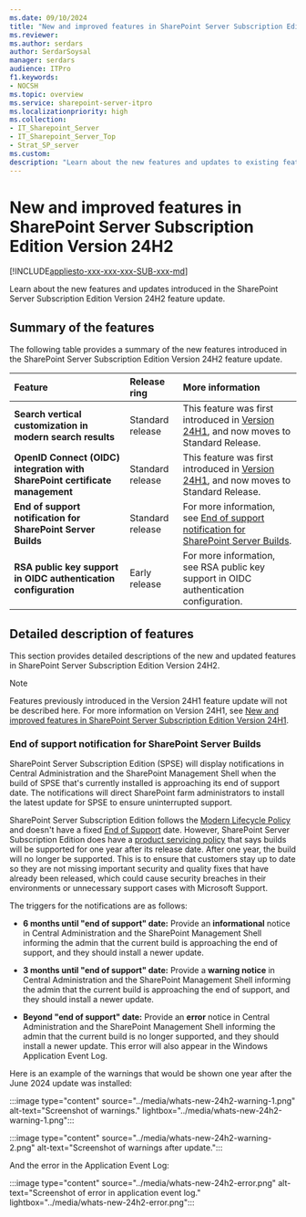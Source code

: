 ```yaml
---
ms.date: 09/10/2024
title: "New and improved features in SharePoint Server Subscription Edition Version 24H2"
ms.reviewer: 
ms.author: serdars
author: SerdarSoysal
manager: serdars
audience: ITPro
f1.keywords:
- NOCSH
ms.topic: overview
ms.service: sharepoint-server-itpro
ms.localizationpriority: high
ms.collection:
- IT_Sharepoint_Server
- IT_Sharepoint_Server_Top
- Strat_SP_server
ms.custom: 
description: "Learn about the new features and updates to existing features in SharePoint Server Subscription Edition Version 24H2."
---
```


# New and improved features in SharePoint Server Subscription Edition Version 24H2

[!INCLUDE[appliesto-xxx-xxx-xxx-SUB-xxx-md](../includes/appliesto-xxx-xxx-xxx-SUB-xxx-md.md)]

Learn about the new features and updates introduced in the SharePoint Server Subscription Edition Version 24H2 feature update.

## Summary of the features

The following table provides a summary of the new features introduced in the SharePoint Server Subscription Edition Version 24H2 feature update.

|**Feature**|**Release ring**|**More information**|
|:-----|:-----|:-----|
|  **Search vertical customization in modern search results**  |  Standard release   | This feature was first introduced in [Version 24H1](new-and-improved-features-in-sharepoint-server-subscription-edition-24h1-release.md#search-vertical-customization-in-modern-search-results), and now moves to Standard Release. |
|  **OpenID Connect (OIDC) integration with SharePoint certificate management**  | Standard release  | This feature was first introduced in [Version 24H1](new-and-improved-features-in-sharepoint-server-subscription-edition-24h1-release.md#openid-connect-oidc-integration-with-sharepoint-certificate-management), and now moves to Standard Release.  |
| **End of support notification for SharePoint Server Builds**   |Standard release   |For more information, see [End of support notification for SharePoint Server Builds](#end-of-support-notification-for-sharepoint-server-builds).|
| **RSA public key support in OIDC authentication configuration**   |Early release   |For more information, see RSA public key support in OIDC authentication configuration.|

## Detailed description of features

This section provides detailed descriptions of the new and updated features in SharePoint Server Subscription Edition Version 24H2.

> [!NOTE]
> Features previously introduced in the Version 24H1 feature update will not be described here. For more information on Version 24H1, see [New and improved features in SharePoint Server Subscription Edition Version 24H1](new-and-improved-features-in-sharepoint-server-subscription-edition-24h1-release.md). 

### End of support notification for SharePoint Server Builds

SharePoint Server Subscription Edition (SPSE) will display notifications in Central Administration and the SharePoint Management Shell when the build of SPSE that's currently installed is approaching its end of support date. The notifications will direct SharePoint farm administrators to install the latest update for SPSE to ensure uninterrupted support.

SharePoint Server Subscription Edition follows the [Modern Lifecycle Policy](/lifecycle/policies/modern) and doesn't have a fixed [End of Support](/lifecycle/definitions#end-of-support) date. However, SharePoint Server Subscription Edition does have a [product servicing policy](../product-servicing-policy/updated-product-servicing-policy-for-sharepoint-server-se.md) that says builds will be supported for one year after its release date.  After one year, the build will no longer be supported. This is to ensure that customers stay up to date so they are not missing important security and quality fixes that have already been released, which could cause security breaches in their environments or unnecessary support cases with Microsoft Support.  

The triggers for the notifications are as follows: 

- **6 months until "end of support" date:** Provide an **informational** notice in Central Administration and the SharePoint Management Shell informing the admin that the current build is approaching the end of support, and they should install a newer update. 

- **3 months until "end of support" date:** Provide a **warning notice** in Central Administration and the SharePoint Management Shell informing the admin that the current build is approaching the end of support, and they should install a newer update. 

- **Beyond "end of support" date:** Provide an **error** notice in Central Administration and the SharePoint Management Shell informing the admin that the current build is no longer supported, and they should install a newer update.  This error will also appear in the Windows Application Event Log. 

Here is an example of the warnings that would be shown one year after the June 2024 update was installed: 

:::image type="content" source="../media/whats-new-24h2-warning-1.png" alt-text="Screenshot of warnings." lightbox="../media/whats-new-24h2-warning-1.png":::

:::image type="content" source="../media/whats-new-24h2-warning-2.png" alt-text="Screenshot of warnings after update.":::

And the error in the Application Event Log:

:::image type="content" source="../media/whats-new-24h2-error.png" alt-text="Screenshot of error in application event log." lightbox="../media/whats-new-24h2-error.png":::